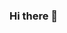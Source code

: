 ### Hi there 👋

<!--
**amos-pun/amos-pun** is a ✨ _special_ ✨ repository because its `README.md` (this file) appears on your GitHub profile.


###
- 🔭 I’m currently working on share-holders application of my company(NVG-New Vision Group)
- 🌱 I’m currently learning Back-end development
- 👯 I’m looking to collaborate on back-end development ( mongoDB, express, Node.js )
- 🤔 I’m looking for help with Front-end development
- 💬 Ask me about MERN stack
- 📫 How to reach me: +977 9801228711 (whatsapp number) || Amos Pun (Facebook)
- ⚡ Fun fact: I like to program.
